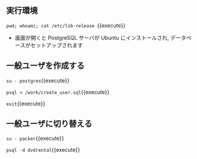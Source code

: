 ## 実行環境

`pwd; whoami; cat /etc/lsb-release `{{execute}}

- 画面が開くと PostgreSQL サーバが Ubuntu にインストールされ, データベースがセットアップされます


## 一般ユーザを作成する

`su - postgres`{{execute}}

`psql < /work/create_user.sql`{{execute}}

`exit`{{execute}}

## 一般ユーザに切り替える

`su - packer`{{execute}}

`psql -d dvdrental`{{execute}}
